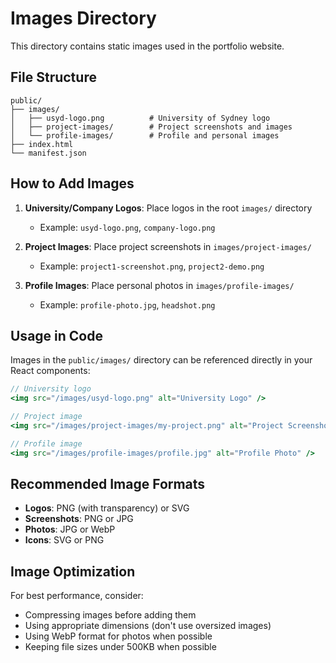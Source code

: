 # Images Directory

This directory contains static images used in the portfolio website.

## File Structure
```
public/
├── images/
│   ├── usyd-logo.png          # University of Sydney logo
│   ├── project-images/        # Project screenshots and images
│   └── profile-images/        # Profile and personal images
├── index.html
└── manifest.json
```

## How to Add Images

1. **University/Company Logos**: Place logos in the root `images/` directory
   - Example: `usyd-logo.png`, `company-logo.png`

2. **Project Images**: Place project screenshots in `images/project-images/`
   - Example: `project1-screenshot.png`, `project2-demo.png`

3. **Profile Images**: Place personal photos in `images/profile-images/`
   - Example: `profile-photo.jpg`, `headshot.png`

## Usage in Code

Images in the `public/images/` directory can be referenced directly in your React components:

```jsx
// University logo
<img src="/images/usyd-logo.png" alt="University Logo" />

// Project image
<img src="/images/project-images/my-project.png" alt="Project Screenshot" />

// Profile image
<img src="/images/profile-images/profile.jpg" alt="Profile Photo" />
```

## Recommended Image Formats

- **Logos**: PNG (with transparency) or SVG
- **Screenshots**: PNG or JPG
- **Photos**: JPG or WebP
- **Icons**: SVG or PNG

## Image Optimization

For best performance, consider:
- Compressing images before adding them
- Using appropriate dimensions (don't use oversized images)
- Using WebP format for photos when possible
- Keeping file sizes under 500KB when possible
